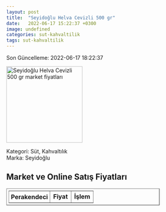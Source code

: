 ```yaml
---
layout: post
title:  "Seyidoğlu Helva Cevizli 500 gr"
date:   2022-06-17 15:22:37 +0300
image: undefined
categories: sut-kahvaltilik
tags: sut-kahvaltilik
---
```


Son Güncelleme: 2022-06-17 18:22:37

<img src="undefined" width="200" alt="Seyidoğlu Helva Cevizli 500 gr market fiyatları" />

Kategori: Süt, Kahvaltılık
<br />
Marka: Seyidoğlu

<h2>Market ve Online Satış Fiyatları</h2>

<table border="1" style="padding: 5px;width:80%;">
  <tr>
    <td style="padding: 5px;"><strong>Perakendeci</strong></td>
    <td><strong>Fiyat</strong></td>
    <td><strong>İşlem</strong></td>
  </tr>
  
</table>
